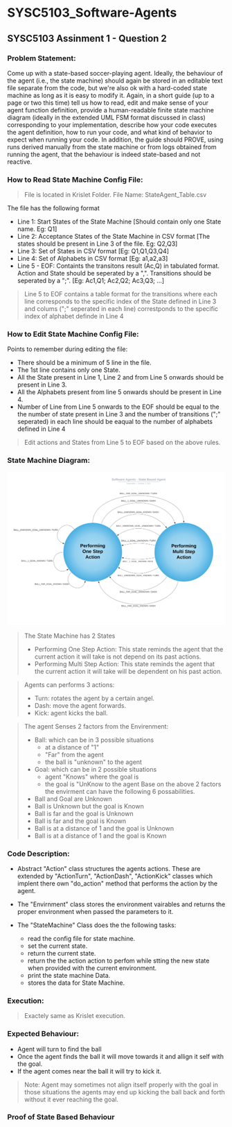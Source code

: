 # SYSC5103_Software-Agents
## SYSC5103 Assinment 1 - Question 2

### Problem Statement:
Come up with a state-based soccer-playing agent. Ideally, the behaviour of the agent (i.e., the state machine) should again be stored in an editable text file separate from the code, but we're also ok with a hard-coded state machine as long as it is easy to modify it. Again, in a short guide (up to a page or two this time) tell us how to read, edit and make sense of your agent function definition, provide a human-readable finite state machine diagram (ideally in the extended UML FSM format discussed in class) corresponding to your implementation, describe how your code executes the agent definition, how to run your code, and what kind of behavior to expect when running your code. In addition, the guide should PROVE, using runs derived manually from the state machine or from logs obtained from running the agent, that the behaviour is indeed state-based and not reactive.  

### How to Read State Machine Config File:
> File is located in Krislet Folder. 
> File Name: StateAgent_Table.csv

The file has the following format
* Line 1: Start States of the State Machine [Should contain only one State name. Eg: Q1]
* Line 2: Acceptance States of the State Machine in CSV format [The states should be present in Line 3 of the file. Eg: Q2,Q3]
* Line 3: Set of States in CSV format [Eg: Q1,Q1,Q3,Q4]
* Line 4: Set of Alphabets in CSV format [Eg: a1,a2,a3]
* Line 5 - EOF: Containts the transitons result (Ac,Q) in tabulated format. Action and State should be seperated by a ",". Transitions should be seperated by a ";". [Eg: Ac1,Q1; Ac2,Q2; Ac3,Q3; ...]
> Line 5 to EOF contains a table format for the transitions where each line corresponds to the specific index of the State defined in Line 3 and colums (";" seperated in each line) correstponds to the specific index of alphabet definde in Line 4

### How to Edit State Machine Config File:
Points to remember during editing the file:
* There should be a minimum of 5 line in the file.
* The 1st line contains only one State.
* All the State present in Line 1, Line 2 and from Line 5 onwards should be present in Line 3.
* All the Alphabets present from line 5 onwards should be present in Line 4.
* Number of Line from Line 5 onwards to the EOF should be equal to the the number of state present in Line 3 and the number of transitions (";" seperated) in each line should be eaqual to the number of alphabets defined in Line 4
> Edit actions and States from Line 5 to EOF based on the above rules.

### State Machine Diagram:
![State Machine](https://raw.githubusercontent.com/AbdulMutakabbir/SYSC5103_Software-Agents/assignment_1_q2/assets/Software_Agents%20-%20State_Based_Agents.svg)

> The State Machine has 2 States
> * Performing One Step Action: This state reminds the agent that the current action it will take is not depend on its past actions.
> * Performing Multi Step Action: This state reminds the agent that the current action it will take will be dependent on his past action.

> Agents can performs 3 actions:
> * Turn: rotates the agent by a certain angel.
> * Dash: move the agent forwards.
> * Kick: agent kicks the ball.

> The agent Senses 2 factors from the Envirenment:
> * Ball: which can be in 3 possible situations
>   * at a distance of "1" 
>   * "Far" from the agent
>   * the ball is "unknown" to the agent
> * Goal: which can be in 2 possible situations
>   * agent "Knows" where the goal is
>   * the goal is "UnKnow to the agent
> Base on the above 2 factors the envirment can have the following 6 possabilities.
> * Ball and Goal are Unknown
> * Ball is Unknown but the goal is Known
> * Ball is far and the goal is Unknown
> * Ball is far and the goal is Known 
> * Ball is at a distance of 1 and the goal is Unknown
> * Ball is at a distance of 1 and the goal is Known

### Code Description:
* Abstract "Action" class structures the agents actions. These are extended by "ActionTurn", "ActionDash", "ActionKick" classes which implent there own "do_action" method that performs the action by the agent.

* The "Envirnment" class stores the environment vairables and returns the proper environment when passed the parameters to it.

* The "StateMachine" Class does the the following tasks:
    * read the config file for state machine.
    * set the current state.
    * return the current state.
    * return the the action action to perfom while stting the new state when provided with the current environment.
    * print the state machine Data.
    * stores the data for State Machine.

### Execution:
> Exactely same as Krislet execution.

### Expected Behaviour:
* Agent will turn to find the ball
* Once the agent finds the ball it will move towards it and allign it self with the goal.
* If the agent comes near the ball it will try to kick it.

> Note: Agent may sometimes not align itself properly with the goal in those situations the agents may end up kicking the ball back and forth without it ever reaching the goal.

### Proof of State Based Behaviour

